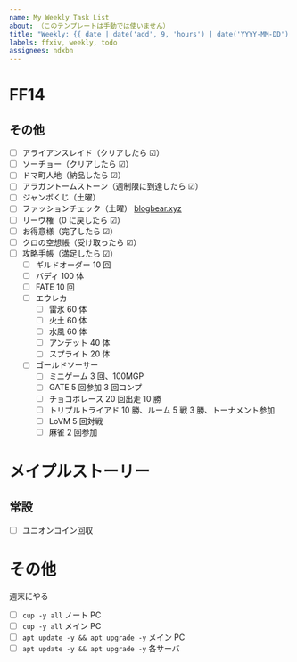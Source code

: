 ```yaml
---
name: My Weekly Task List
about: （このテンプレートは手動では使いません）
title: "Weekly: {{ date | date('add', 9, 'hours') | date('YYYY-MM-DD') }} ～ {{ date | date('add', 9, 'hours') | date('add', 6, 'days') | date('YYYY-MM-DD') }}"
labels: ffxiv, weekly, todo
assignees: ndxbn
---
```


# FF14
<!--
## 8 人レイド

クリアしたら ☑

- [ ] ノーマル 1
- [ ] ノーマル 2
- [ ] ノーマル 3
- [ ] ノーマル 4
- [ ] 零式 1
- [ ] 零式 2
- [ ] 零式 3
- [ ] 零式 4

## モブハン

受注したら ☑

- [ ] 新生
- [ ] クラン
- [ ] ベテラン
- [ ] ナッツクラン
-->

## その他

<!--
- [ ] マスクカーニバル ウィークリーターゲット
-->

- [ ] アライアンスレイド（クリアしたら ☑）
- [ ] ソーチョー（クリアしたら ☑）
- [ ] ドマ町人地（納品したら ☑）
- [ ] アラガントームストーン（週制限に到達したら ☑）
- [ ] ジャンボくじ（土曜）
- [ ] ファッションチェック（土曜） [blogbear.xyz](https://www.blogbear.xyz/article/category/fashioncheck)
- [ ] リーヴ権（0 に戻したら ☑）
- [ ] お得意様（完了したら ☑）
- [ ] クロの空想帳（受け取ったら ☑）
- [ ] 攻略手帳（満足したら ☑）
  - [ ] ギルドオーダー 10 回
  - [ ] バディ 100 体
  - [ ] FATE 10 回
  - [ ] エウレカ
    - [ ] 雷氷 60 体
    - [ ] 火土 60 体
    - [ ] 水風 60 体
    - [ ] アンデット 40 体
    - [ ] スプライト 20 体
  - [ ] ゴールドソーサー
    - [ ] ミニゲーム 3 回、100MGP
    - [ ] GATE 5 回参加 3 回コンプ
    - [ ] チョコボレース 20 回出走 10 勝
    - [ ] トリプルトライアド 10 勝、ルーム 5 戦 3 勝、トーナメント参加
    - [ ] LoVM 5 回対戦
    - [ ] 麻雀 2 回参加

# メイプルストーリー

## 常設

- [ ] ユニオンコイン回収

# その他

週末にやる

- [ ] `cup -y all` ノート PC
- [ ] `cup -y all` メイン PC
- [ ] `apt update -y && apt upgrade -y` メイン PC
- [ ] `apt update -y && apt upgrade -y` 各サーバ
